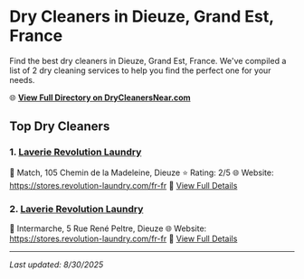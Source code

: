 # Dry Cleaners in Dieuze, Grand Est, France

Find the best dry cleaners in Dieuze, Grand Est, France. We've compiled a list of 2 dry cleaning services to help you find the perfect one for your needs.

🌐 **[View Full Directory on DryCleanersNear.com](https://drycleanersnear.com/city/France/Grand%20Est/Dieuze)**

## Top Dry Cleaners

### 1. [Laverie Revolution Laundry](https://drycleanersnear.com/dryCleaner/68afb8ab4e19aac41e8a0ff0/laverie-revolution-laundry)
📍 Match, 105 Chemin de la Madeleine, Dieuze
⭐ Rating: 2/5
🌐 Website: https://stores.revolution-laundry.com/fr-fr
🔗 [View Full Details](https://drycleanersnear.com/dryCleaner/68afb8ab4e19aac41e8a0ff0/laverie-revolution-laundry)

### 2. [Laverie Revolution Laundry](https://drycleanersnear.com/dryCleaner/68afb8b94e19aac41e8a2274/laverie-revolution-laundry)
📍 Intermarche, 5 Rue René Peltre, Dieuze
🌐 Website: https://stores.revolution-laundry.com/fr-fr
🔗 [View Full Details](https://drycleanersnear.com/dryCleaner/68afb8b94e19aac41e8a2274/laverie-revolution-laundry)


---

*Last updated: 8/30/2025*
